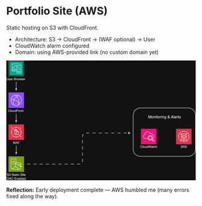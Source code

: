 # Portfolio Site (AWS)

Static hosting on S3 with CloudFront.
- Architecture: S3 → CloudFront → (WAF optional) → User
- CloudWatch alarm configured
- Domain: using AWS-provided link (no custom domain yet)

![Portfolio Site Diagram](portfolio_site_diagram.png)

**Reflection:** Early deployment complete — AWS humbled me (many errors fixed along the way).